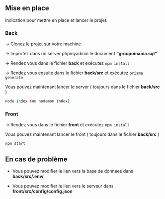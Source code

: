 
## Mise en place

Indication pour mettre en place et lancer le projet.

### Back

→ Clonez le projet sur votre machine

→ Importez dans un server phpmyadmin le document **"groupomania.sql"**

→ Rendez vous dans le fichier **back** et exécutez ```npm install```

→ Rendez vous ensuite dans le fichier **back/src** et exécutez ```prisma generate```

Vous pouvez maintenant lancer le server ( toujours dans le fichier **back/src** )

```bash
node index (ou nodemon index)
```

### Front

→ Rendez vous dans le fichier **front** et exécutez ```npm install```

Vous pouvez maintenant lancer le front ( toujours dans le fichier **back/src** )

```bash
npm start
```

## En cas de problème



- Vous pouvez modifier le lien vers la base de données dans **back/src/.env/**

- Vous pouvez modifier le lien vers le serveur dans **front/src/config/config.json**
